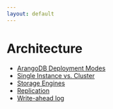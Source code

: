 ```yaml
---
layout: default
---
```

Architecture
============

- [ArangoDB Deployment Modes](DeploymentModes/README.md)
- [Single Instance vs. Cluster](SingleInstanceVsCluster.md)
- [Storage Engines](StorageEngines.md)
- [Replication](Replication/README.md)
- [Write-ahead log](WriteAheadLog.md)
